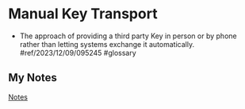 # Manual Key Transport
- The approach of providing a third party Key in person or by phone rather than letting systems exchange it automatically. #ref/2023/12/09/095245 #glossary
## My Notes
[Notes](mynotes/manual-key-transport-notes.md)
